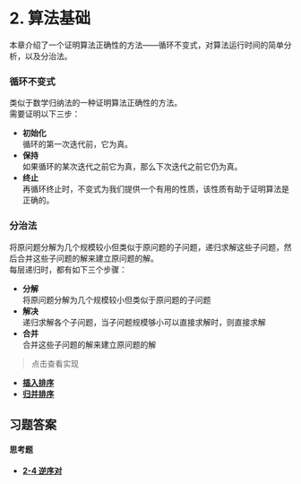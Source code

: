 # 2. 算法基础

本章介绍了一个证明算法正确性的方法——循环不变式，对算法运行时间的简单分析，以及分治法。

### 循环不变式
类似于数学归纳法的一种证明算法正确性的方法。  
需要证明以下三步：
+ **初始化**  
    循环的第一次迭代前，它为真。
+ **保持**  
    如果循环的某次迭代之前它为真，那么下次迭代之前它仍为真。
+ **终止**  
    再循环终止时，不变式为我们提供一个有用的性质，该性质有助于证明算法是正确的。

### 分治法
将原问题分解为几个规模较小但类似于原问题的子问题，递归求解这些子问题，然后合并这些子问题的解来建立原问题的解。  
每层递归时，都有如下三个步骤：
+ **分解**  
    将原问题分解为几个规模较小但类似于原问题的子问题
+ **解决**  
    递归求解各个子问题，当子问题规模够小可以直接求解时，则直接求解
+ **合并**  
    合并这些子问题的解来建立原问题的解

> 点击查看实现
+ **[插入排序](https://github.com/maomao9003/Introduction-to-Algorithms/blob/master/Code/Algorithms/A-02-1-InsertionSort/insertion_sort_realization.cpp)**  
+ **[归并排序](https://github.com/maomao9003/Introduction-to-Algorithms/blob/master/Code/Algorithms/A-02-3-MergeSort/merge_sort_realization.cpp)**

## 习题答案
#### 思考题
+ **[2-4 逆序对](https://github.com/maomao9003/Introduction-to-Algorithms/blob/master/Code/Thinkings/T-02-4-Inversion/inversion_realization.cpp)**  